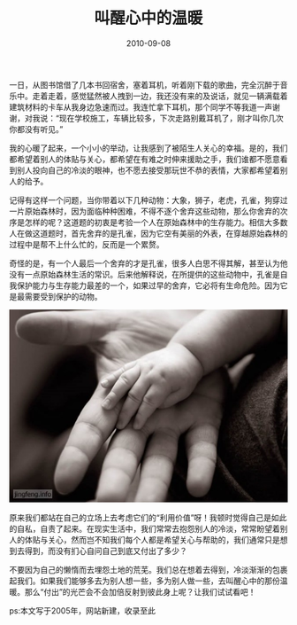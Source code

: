 ﻿---
title: "叫醒心中的温暖"
date: 2010-09-08
categories: 
  - "essay"
tags: 
  - "温暖"
---

一日，从图书馆借了几本书回宿舍，塞着耳机，听着刚下载的歌曲，完全沉醉于音乐中。走着走着，感觉猛然被人拽到一边，我还没有来的及说话，就见一辆满载着建筑材料的卡车从我身边急速而过。我连忙拿下耳机，那个同学不等我道一声谢谢，对我说：“现在学校施工，车辆比较多，下次走路别戴耳机了，刚才叫你几次你都没有听见。”

我的心暖了起来，一个小小的举动，让我感到了被陌生人关心的幸福。是的，我们都希望着别人的体贴与关心，都希望在有难之时伸来援助之手，我们谁都不愿意看到别人投向自己的冷淡的眼神，也不愿去接受那玩世不恭的表情，大家都希望着别人的给予。

记得有这样一个问题，当你带着以下几种动物：大象，狮子，老虎，孔雀，狗穿过一片原始森林时，因为面临种种困难，不得不逐个舍弃这些动物，那么你舍弃的次序是怎样的呢？这道题的初衷是考验一个人在原始森林中的生存能力。相信大多数人在做这道题时，首先舍弃的是孔雀，因为它空有美丽的外表，在穿越原始森林的过程中是帮不上什么忙的，反而是一个累赘。

奇怪的是，有一个人最后一个舍弃的才是孔雀，很多人白思不得其解，甚至认为他没有一点原始森林生活的常识。后来他解释说，在所提供的这些动物中，孔雀是自我保护能力与生存能力最差的一个，如果过早的舍弃，它必将有生命危险。因为它是最需要受到保护的动物。

![文章配图](/images/5652755223_b609a75591_z.jpg)

原来我们都站在自己的立场上去考虑它们的“利用价值”呀！我顿时觉得自己是如此的自私，自责了起来。在现实生活中，我们常常去抱怨别人的冷淡，常常盼望着别人的体贴与关心，然而岂不知我们每个人都是希望关心与帮助的，我们通常只是想到去得到，而没有扪心自问自己到底又付出了多少？

不要因为自己的懒惰而去埋怨土地的荒芜。我们总在想着去得到，冷淡渐渐的包裹起我们。如果我们能够多去为别人想一些，多为别人做一些，去叫醒心中的那份温暖。那么“付出”的光芒会不会加倍反射到彼此身上呢？让我们试试看吧！

ps:本文写于2005年，网站新建，收录至此
